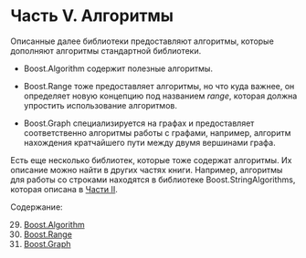 # Часть V. Алгоритмы
Описанные далее библиотеки предоставляют алгоритмы, которые дополняют алгоритмы стандартной библиотеки.

* Boost.Algorithm содержит полезные алгоритмы.

* Boost.Range тоже предоставляет алгоритмы, но что куда важнее, он определяет новую концепцию под названием *range*, которая должна упростить использование алгоритмов.

* Boost.Graph специализируется на графах и предоставляет соответственно алгоритмы работы с графами, например, алгоритм нахождения кратчайшего пути между двумя вершинами графа.

Есть еще несколько библиотек, которые тоже содержат алгоритмы. Их описание можно найти в других частях книги. Например, алгоритмы для работы со строками находятся в библиотеке Boost.StringAlgorithms, которая описана в [Части II](../String_Handling/).

Содержание:

29. [Boost.Algorithm](./Boost_Algorithm.md)
30. [Boost.Range](./Boost_Range.md)
31. [Boost.Graph](./Boost_Graph.md)

